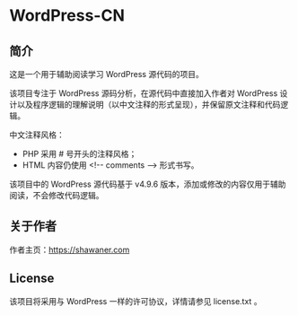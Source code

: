 
# WordPress-CN

## 简介

这是一个用于辅助阅读学习 WordPress 源代码的项目。

该项目专注于 WordPress 源码分析，在源代码中直接加入作者对 WordPress 设计以及程序逻辑的理解说明（以中文注释的形式呈现），并保留原文注释和代码逻辑。

中文注释风格：

- PHP 采用 # 号开头的注释风格；
- HTML 内容仍使用 &lt;!-- comments --&gt; 形式书写。

该项目中的 WordPress 源代码基于 v4.9.6 版本，添加或修改的内容仅用于辅助阅读，不会修改代码逻辑。


## 关于作者

作者主页：<https://shawaner.com>


## License

该项目将采用与 WordPress 一样的许可协议，详情请参见 license.txt 。

